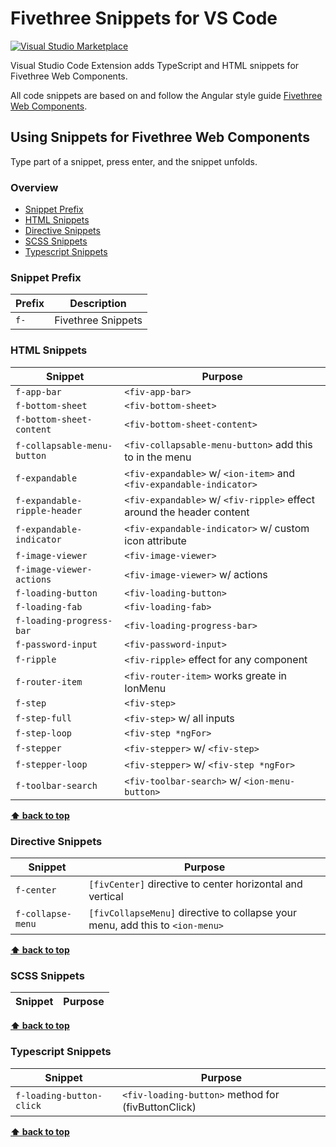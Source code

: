 # Fivethree Snippets for VS Code

[![Visual Studio Marketplace](https://vsmarketplacebadge.apphb.com/version-short/fivethree.vscode-fivethree-snippets.svg?style=flat-square)](https://marketplace.visualstudio.com/items?itemName=fivethree.vscode-fivethree-snippets)

Visual Studio Code Extension adds TypeScript and HTML snippets for Fivethree Web Components.

All code snippets are based on and follow the Angular style guide [Fivethree Web Components](https://github.com/fivethree-team/fivethree).

## Using Snippets for Fivethree Web Components

Type part of a snippet, press enter, and the snippet unfolds.

### Overview
* [Snippet Prefix](https://github.com/fivethree-team/vscode-fivethree-snippets#snippet-prefix)
* [HTML Snippets](https://github.com/fivethree-team/vscode-fivethree-snippets#html-snippets)
* [Directive Snippets](https://github.com/fivethree-team/vscode-fivethree-snippets#directive-snippets)
* [SCSS Snippets](https://github.com/fivethree-team/vscode-fivethree-snippets#scss-snippets)
* [Typescript Snippets](https://github.com/fivethree-team/vscode-fivethree-snippets#typescript-snippets)

### Snippet Prefix

| Prefix | Description |
| ------- | ----------|
| `f-` | Fivethree Snippets |

### HTML Snippets

| Snippet                      | Purpose                                                      |
| ---------------------------- | ------------------------------------------------------------ |
| `f-app-bar`                | `<fiv-app-bar>`                                                    |
| `f-bottom-sheet`                | `<fiv-bottom-sheet>`                                                    |
| `f-bottom-sheet-content`                | `<fiv-bottom-sheet-content>`                                                    |
| `f-collapsable-menu-button`                | `<fiv-collapsable-menu-button>` add this to <ion-toolbar> in the menu                                                    |
| `f-expandable`                | `<fiv-expandable>` w/ `<ion-item>` and `<fiv-expandable-indicator>`                                                   |
| `f-expandable-ripple-header`                | `<fiv-expandable>` w/ `<fiv-ripple>` effect around the header content                                                   |
| `f-expandable-indicator`                | `<fiv-expandable-indicator>` w/ custom icon attribute                                                    |
| `f-image-viewer`                | `<fiv-image-viewer>`                                           |
| `f-image-viewer-actions`                | `<fiv-image-viewer>` w/ actions                                             |
| `f-loading-button`                | `<fiv-loading-button>`                                                    |
| `f-loading-fab`                | `<fiv-loading-fab>`                                                    |
| `f-loading-progress-bar`                | `<fiv-loading-progress-bar>`                                                    |
| `f-password-input`                | `<fiv-password-input>`                                                    |
| `f-ripple`                | `<fiv-ripple>` effect for any component                                                   |
| `f-router-item`                | `<fiv-router-item>` works greate in IonMenu                                                   |
| `f-step`                | `<fiv-step>`                                               |
| `f-step-full`                | `<fiv-step>` w/ all inputs                                             |
| `f-step-loop`                | `<fiv-step *ngFor>`                                             |
| `f-stepper`                | `<fiv-stepper>` w/ `<fiv-step>`                                            |
| `f-stepper-loop`                | `<fiv-stepper>` w/ `<fiv-step *ngFor>`                                            |
| `f-toolbar-search`                | `<fiv-toolbar-search>` w/ `<ion-menu-button>`                                                  |

**[⬆ back to top](#overview)**

### Directive Snippets

| Snippet                      | Purpose                                                      |
| ---------------------------- | ------------------------------------------------------------ |
| `f-center`                | `[fivCenter]` directive to center horizontal and vertical                                                    |
| `f-collapse-menu`                | `[fivCollapseMenu]` directive to collapse your menu, add this to `<ion-menu>`                |

**[⬆ back to top](#overview)**

### SCSS Snippets

| Snippet                      | Purpose                                                      |
| ---------------------------- | ------------------------------------------------------------ |

**[⬆ back to top](#overview)**

### Typescript Snippets

| Snippet                      | Purpose                                                      |
| ---------------------------- | ------------------------------------------------------------ |
| `f-loading-button-click`                | `<fiv-loading-button>` method for (fivButtonClick)                                           |
**[⬆ back to top](#overview)**

